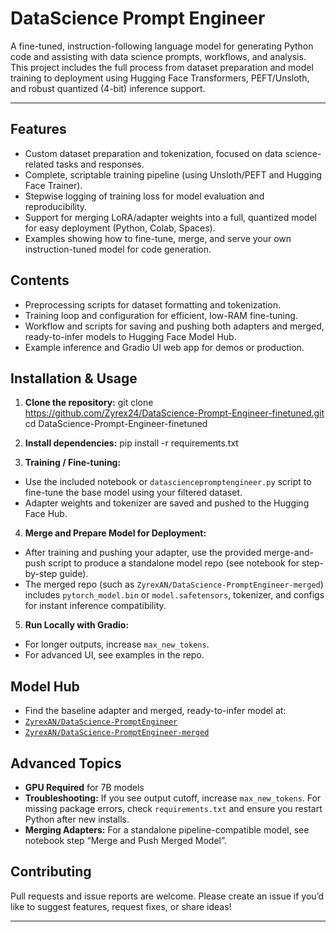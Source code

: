 # DataScience Prompt Engineer

A fine-tuned, instruction-following language model for generating Python code and assisting with data science prompts, workflows, and analysis. This project includes the full process from dataset preparation and model training to deployment using Hugging Face Transformers, PEFT/Unsloth, and robust quantized (4-bit) inference support.

---

## Features

- Custom dataset preparation and tokenization, focused on data science-related tasks and responses.
- Complete, scriptable training pipeline (using Unsloth/PEFT and Hugging Face Trainer).
- Stepwise logging of training loss for model evaluation and reproducibility.
- Support for merging LoRA/adapter weights into a full, quantized model for easy deployment (Python, Colab, Spaces).
- Examples showing how to fine-tune, merge, and serve your own instruction-tuned model for code generation.

## Contents

- Preprocessing scripts for dataset formatting and tokenization.
- Training loop and configuration for efficient, low-RAM fine-tuning.
- Workflow and scripts for saving and pushing both adapters and merged, ready-to-infer models to Hugging Face Model Hub.
- Example inference and Gradio UI web app for demos or production.

## Installation & Usage

1. **Clone the repository:**
git clone https://github.com/Zyrex24/DataScience-Prompt-Engineer-finetuned.git
cd DataScience-Prompt-Engineer-finetuned

2. **Install dependencies:**
pip install -r requirements.txt

3. **Training / Fine-tuning:**
- Use the included notebook or `datasciencepromptengineer.py` script to fine-tune the base model using your filtered dataset.
- Adapter weights and tokenizer are saved and pushed to the Hugging Face Hub.

4. **Merge and Prepare Model for Deployment:**
- After training and pushing your adapter, use the provided merge-and-push script to produce a standalone model repo (see notebook for step-by-step guide).
- The merged repo (such as `ZyrexAN/DataScience-PromptEngineer-merged`) includes `pytorch_model.bin` or `model.safetensors`, tokenizer, and configs for instant inference compatibility.

5. **Run Locally with Gradio:**

- For longer outputs, increase `max_new_tokens`.
- For advanced UI, see examples in the repo.

## Model Hub

- Find the baseline adapter and merged, ready-to-infer model at:
- [`ZyrexAN/DataScience-PromptEngineer`](https://huggingface.co/ZyrexAN/DataScience-PromptEngineer)
- [`ZyrexAN/DataScience-PromptEngineer-merged`](https://huggingface.co/ZyrexAN/DataScience-PromptEngineer-merged)

## Advanced Topics

- **GPU Required** for 7B models
- **Troubleshooting:** If you see output cutoff, increase `max_new_tokens`. For missing package errors, check `requirements.txt` and ensure you restart Python after new installs.
- **Merging Adapters:** For a standalone pipeline-compatible model, see notebook step “Merge and Push Merged Model”.

## Contributing

Pull requests and issue reports are welcome. Please create an issue if you’d like to suggest features, request fixes, or share ideas!

---
